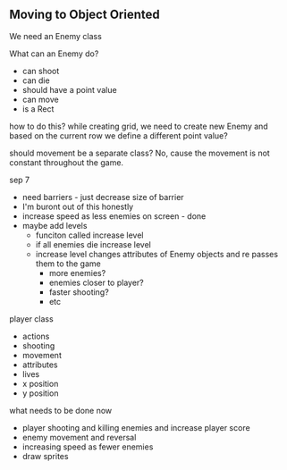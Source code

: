 ## Moving to Object Oriented

We need an Enemy class

What can an Enemy do?

- can shoot
- can die
- should have a point value
- can move
- is a Rect

how to do this?
while creating grid, we need to create new Enemy and based on the current row we define a different point value?

should movement be a separate class? No, cause the movement is not constant throughout the game.

sep 7

- need barriers - just decrease size of barrier
- I'm buront out of this honestly
- increase speed as less enemies on screen - done
- maybe add levels
  - funciton called increase level
  - if all enemies die increase level
  - increase level changes attributes of Enemy objects and re passes them to the game
    - more enemies?
    - enemies closer to player?
    - faster shooting?
    - etc

player class

- actions
- shooting
- movement
- attributes
- lives
- x position
- y position

what needs to be done now

- player shooting and killing enemies and increase player score
- enemy movement and reversal
- increasing speed as fewer enemies
- draw sprites
